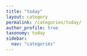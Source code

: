 ```yaml
---
title: "today"
layout: category
permalink: /categories/today/
author_profile: true
taxonomy: today
sidebar:
  nav: "categories"
---
```

